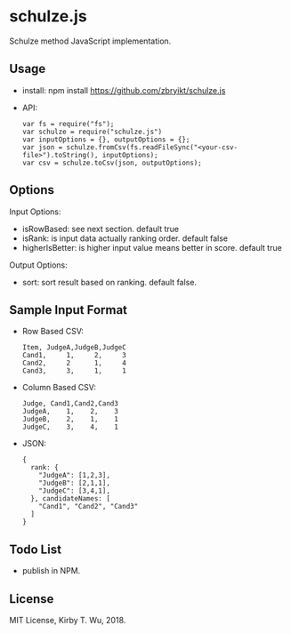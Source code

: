 schulze.js
================

Schulze method JavaScript implementation.


Usage
----------------

 * install:
   npm install https://github.com/zbryikt/schulze.js

 * API:
   ```
   var fs = require("fs");
   var schulze = require("schulze.js")
   var inputOptions = {}, outputOptions = {};
   var json = schulze.fromCsv(fs.readFileSync("<your-csv-file>").toString(), inputOptions);
   var csv = schulze.toCsv(json, outputOptions);
   ```

Options
----------------

Input Options:

 * isRowBased: see next section. default true
 * isRank: is input data actually ranking order. default false
 * higherIsBetter: is higher input value means better in score. default true 

Output Options:
 * sort: sort result based on ranking. default false.


Sample Input Format
-----------------

 * Row Based CSV:
   ```
   Item, JudgeA,JudgeB,JudgeC
   Cand1,     1,     2,     3
   Cand2,     2      1,     4
   Cand3,     3,     1,     1
   ```

 * Column Based CSV:
   ```
   Judge, Cand1,Cand2,Cand3
   JudgeA,    1,    2,    3
   JudgeB,    2,    1,    1
   JudgeC,    3,    4,    1
   ```

 * JSON:
   ```
   {
     rank: {
       "JudgeA": [1,2,3],
       "JudgeB": [2,1,1],
       "JudgeC": [3,4,1],
     }, candidateNames: [
       "Cand1", "Cand2", "Cand3"
     ]
   }
   ```


Todo List
----------------

 * publish in NPM.


License
----------------

MIT License, Kirby T. Wu, 2018.


